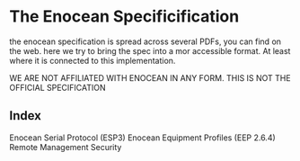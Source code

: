 # The Enocean Specificification

the enocean specification is spread across several PDFs, you can find on the web.
here we try to bring the spec into a mor accessible format. At least where it is connected to this implementation.

WE ARE NOT AFFILIATED WITH ENOCEAN IN ANY FORM. THIS IS NOT THE OFFICIAL SPECIFICATION

## Index

Enocean Serial Protocol (ESP3)
Enocean Equipment Profiles (EEP 2.6.4)
Remote Management
Security 


